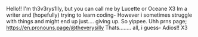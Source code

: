 Hello!!
I'm th3v3rys1lly, but you can call me by Lucette or Oceane X3
Im a writer and (hopefully) trying to learn coding-
However i sometimes struggle with things and might end up just.... giving up.
So yippee.
Uhh prns page; https://en.pronouns.page/@theverysilly
Thats........ all, i guess-
Adios!! X3
